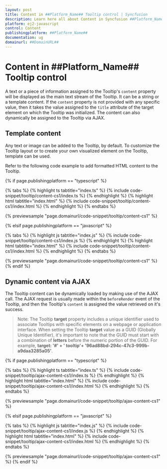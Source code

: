 ```yaml
---
layout: post
title: Content in ##Platform_Name## Tooltip control | Syncfusion
description: Learn here all about Content in Syncfusion ##Platform_Name## Tooltip control of Syncfusion Essential JS 2 and more.
platform: ej2-javascript
control: Content 
publishingplatform: ##Platform_Name##
documentation: ug
domainurl: ##DomainURL##
---
```


# Content in ##Platform_Name## Tooltip control

A text or a piece of information assigned to the Tooltip's `content` property will be displayed as the main text stream of the Tooltip.
It can be a string or a template content. If the `content` property is not provided with any specific value, then it takes the value
assigned to the `title` attribute of the target element on which the Tooltip was initialized. The content can also dynamically be
assigned to the Tooltip via AJAX.

## Template content

Any text or image can be added to the Tooltip, by default. To customize the Tooltip layout or to create your own visualized element on the
Tooltip, template can be used.

Refer to the following code example to add formatted HTML content to the Tooltip.

{% if page.publishingplatform == "typescript" %}

 {% tabs %}
{% highlight ts tabtitle="index.ts" %}
{% include code-snippet/tooltip/content-cs1/index.ts %}
{% endhighlight %}
{% highlight html tabtitle="index.html" %}
{% include code-snippet/tooltip/content-cs1/index.html %}
{% endhighlight %}
{% endtabs %}
        
{% previewsample "page.domainurl/code-snippet/tooltip/content-cs1" %}

{% elsif page.publishingplatform == "javascript" %}

{% tabs %}
{% highlight js tabtitle="index.js" %}
{% include code-snippet/tooltip/content-cs1/index.js %}
{% endhighlight %}
{% highlight html tabtitle="index.html" %}
{% include code-snippet/tooltip/content-cs1/index.html %}
{% endhighlight %}
{% endtabs %}

{% previewsample "page.domainurl/code-snippet/tooltip/content-cs1" %}
{% endif %}

## Dynamic content via AJAX

The Tooltip content can be dynamically loaded  by making use of the AJAX call. The AJAX request is usually made within the `beforeRender`
event of the Tooltip, and then the Tooltip's `content` is assigned the value retrieved on it's success.

>Note: The Tooltip **target** property includes a unique identifier used to associate Tooltips with specific elements on a webpage or application interface. When setting the Tooltip **target** value as a GUID (Globally Unique Identifier), it's important to note that the GUID must start with a combination of **letters** before the numeric portion of the GUID. For example, **target: '#' +  ' tooltip'+ '96ad88bd-294c-47c3-999b-a9daa3285a05'**.

{% if page.publishingplatform == "typescript" %}

 {% tabs %}
{% highlight ts tabtitle="index.ts" %}
{% include code-snippet/tooltip/ajax-content-cs1/index.ts %}
{% endhighlight %}
{% highlight html tabtitle="index.html" %}
{% include code-snippet/tooltip/ajax-content-cs1/index.html %}
{% endhighlight %}
{% endtabs %}
        
{% previewsample "page.domainurl/code-snippet/tooltip/ajax-content-cs1" %}

{% elsif page.publishingplatform == "javascript" %}

{% tabs %}
{% highlight js tabtitle="index.js" %}
{% include code-snippet/tooltip/ajax-content-cs1/index.js %}
{% endhighlight %}
{% highlight html tabtitle="index.html" %}
{% include code-snippet/tooltip/ajax-content-cs1/index.html %}
{% endhighlight %}
{% endtabs %}

{% previewsample "page.domainurl/code-snippet/tooltip/ajax-content-cs1" %}
{% endif %}
